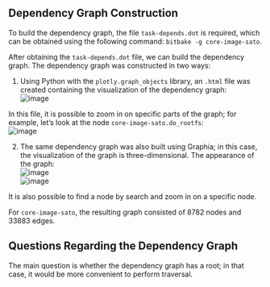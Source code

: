 ## Dependency Graph Construction

To build the dependency graph, the file `task-depends.dot` is required, which can be obtained using the following command: `bitbake -g core-image-sato`.

After obtaining the `task-depends.dot` file, we can build the dependency graph. The dependency graph was constructed in two ways:

1) Using Python with the `plotly.graph_objects` library, an `.html` file was created containing the visualization of the dependency graph:  
![image](https://github.com/moevm/os_profiling/assets/90854310/b7b2cced-3de4-4468-81e3-2fb6def2dc6f)

In this file, it is possible to zoom in on specific parts of the graph; for example, let’s look at the node `core-image-sato.do_rootfs`:  
![image](https://github.com/moevm/os_profiling/assets/90854310/7611a754-5283-4c77-8690-3b1cd9fe557e)

2) The same dependency graph was also built using Graphia; in this case, the visualization of the graph is three-dimensional. The appearance of the graph:  
![image](https://github.com/moevm/os_profiling/assets/90854310/8248dc71-0027-4b9b-9a1a-c95e4ef1dae7)  
![image](https://github.com/moevm/os_profiling/assets/90854310/45265149-d92e-4017-a012-c34363296736)

It is also possible to find a node by search and zoom in on a specific node.

For `core-image-sato`, the resulting graph consisted of 8782 nodes and 33883 edges.

## Questions Regarding the Dependency Graph

The main question is whether the dependency graph has a root; in that case, it would be more convenient to perform traversal.
